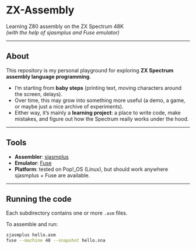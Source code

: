 # ZX-Assembly

Learning Z80 assembly on the ZX Spectrum 48K  
*(with the help of sjasmplus and Fuse emulator)*

---

## About

This repository is my personal playground for exploring **ZX Spectrum assembly language programming**.  

- I’m starting from **baby steps** (printing text, moving characters around the screen, delays).  
- Over time, this may grow into something more useful (a demo, a game, or maybe just a nice archive of experiments).  
- Either way, it’s mainly a **learning project**: a place to write code, make mistakes, and figure out how the Spectrum really works under the hood.

---

## Tools

- **Assembler**: [sjasmplus](https://github.com/z00m128/sjasmplus)  
- **Emulator**: [Fuse](https://fuse-emulator.sourceforge.net/)  
- **Platform**: tested on Pop!\_OS (Linux), but should work anywhere sjasmplus + Fuse are available.

---

## Running the code

Each subdirectory contains one or more `.asm` files.  

To assemble and run:

```bash
sjasmplus hello.asm
fuse --machine 48 --snapshot hello.sna
